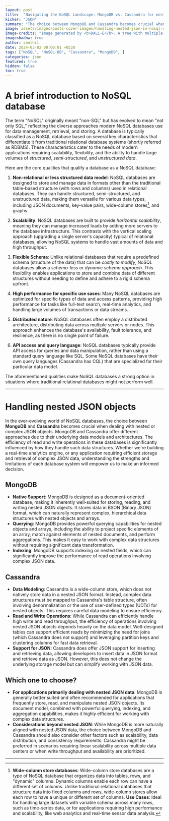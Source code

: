 ```yaml
---
layout: post
title:  "Navigating the NoSQL Landscape: MongoDB vs. Cassandra for nested or complex JSON data handling"
kicker: "JSON"
summary: "The choice between MongoDB and Cassandra becomes crucial when dealing with nested or complex JSON objects. MongoDB and Cassandra offer different approaches due to their underlying data models and architectures."
image: assets/images/posts-cover-images/handling-nested-json-in-nosql-dbs.webp
image-credits: "Image generated by <b>DALL-E</b>. A tree with multiple nests and a lively community of monkeys."
imageshadow: true
author: senthil
date: 2024-03-02 00:00:01 +0530
tags: ["NoSQL", "NoSQL-DB", "Cassandra", "MongoDB", ]
categories: json
featured: true
hidden: false
toc: true
---
```


# A brief introduction to NoSQL database

The term "NoSQL" originally meant "non-SQL" but has evolved to mean "not only SQL," reflecting the diverse approaches modern NoSQL databases use for data management, retrieval, and storing. A database is typically classified as a NoSQL database based on several key characteristics that differentiate it from traditional relational database systems (shortly referred as RDBMS). These characteristics cater to the needs of modern applications requiring scalability, flexibility, and the ability to handle large volumes of *structured*, *semi-structured*, and *unstructured data*.

Here are the core qualities that qualify a database as a NoSQL database:

1. **Non-relational or less structured data model**: NoSQL databases are designed to store and manage data in formats other than the traditional table-based structure (with rows and columns) used in relational databases. They can handle structured, semi-structured, and unstructured data, making them versatile for various data types, including JSON documents, key-value pairs, wide-column stores[^1], and graphs.

2. **Scalability**: NoSQL databases are built to provide *horizontal scalability*, meaning they can manage increased loads by adding more servers to the database infrastructure. This contrasts with the vertical scaling approach (upgrading a single server's capacity) typical of relational databases, allowing NoSQL systems to handle vast amounts of data and high throughput.

3. **Flexible Schema**: Unlike relational databases that require a predefined schema (structure of the data) that can be *costly to modify*, NoSQL databases allow a *schema-less* or *dynamic schema approach*. This flexibility enables applications to store and combine data of different structures without needing to define and adhere to a rigid schema upfront.

4. **High performance for specific use sases**: Many NoSQL databases are optimized for specific types of data and access patterns, providing high performance for tasks like full-text search, real-time analytics, and handling large volumes of transactions or data streams.

5. **Distributed nature**: NoSQL databases often employ a distributed architecture, distributing data across multiple servers or nodes. This approach enhances the database's availability, fault tolerance, and resilience, as there is no single point of failure.

6. **API access and query language**: NoSQL databases typically provide API access for queries and data manipulation, rather than using a standard query language like SQL. Some NoSQL databases have their own query languages (Cassandra has CQL) that are specialized for their particular data model.

The aforementioned qualities make NoSQL databases a strong option in situations where traditional relational databases might not perform well.

---

# Handling nested JSON objects

In the ever-evolving world of NoSQL databases, the choice between **MongoDB** and **Cassandra** becomes crucial when dealing with nested or complex JSON objects. MongoDB and Cassandra offer different approaches due to their underlying data models and architectures. The efficiency of read and write operations in these databases is significantly influenced by how they handle such data structures. Whether we're building a real-time analytics engine, or any application requiring efficient storage and retrieval of complex JSON data, understanding the strengths and limitations of each database system will empower us to make an informed decision.

## MongoDB

- **Native Support**: MongoDB is designed as a document-oriented database, making it inherently well-suited for storing, reading, and writing nested JSON objects. It stores data in BSON (Binary JSON) format, which can naturally represent complex, hierarchical data structures with nested objects and arrays.
- **Querying**: MongoDB provides powerful querying capabilities for nested objects and arrays, including the ability to project specific elements of an array, match against elements of nested documents, and perform aggregations. This makes it easy to work with complex data structures without requiring significant data transformation.
- **Indexing**: MongoDB supports indexing on nested fields, which can significantly improve the performance of read operations involving complex JSON data.

## Cassandra

- **Data Modeling**: Cassandra is a wide-column store, which does not natively store data in a nested JSON format. Instead, complex data structures must be mapped to Cassandra's table structure, often involving denormalization or the use of user-defined types (UDTs) for nested objects. This requires careful data modeling to ensure efficiency.
- **Read and Write Operations**: While Cassandra can efficiently handle high write and read throughput, the efficiency of operations involving nested JSON objects depends heavily on the data model. Well-designed tables can support efficient reads by minimizing the need for joins (which Cassandra does not support) and leveraging partition keys and clustering columns for fast data retrieval.
- **Support for JSON**: Cassandra does offer JSON support for inserting and retrieving data, allowing developers to insert data in JSON format and retrieve data as JSON. However, this does not change the underlying storage model but can simplify working with JSON data.

## Which one to choose?

- **For applications primarily dealing with nested JSON data**: MongoDB is generally better suited and often recommended for applications that frequently store, read, and manipulate nested JSON objects. Its document model, combined with powerful querying, indexing, and aggregation capabilities, makes it highly efficient for working with complex data structures.
- **Considerations beyond nested JSON**: While MongoDB is more naturally aligned with nested JSON data, the choice between MongoDB and Cassandra should also consider other factors such as scalability, data distribution, and consistency requirements. Cassandra might be preferred in scenarios requiring linear scalability across multiple data centers or when write throughput and availability are prioritized.


---

[^1]: **Wide-column store databases**: Wide-column store databases are a type of NoSQL database that organizes data into tables, rows, and "dynamic" columns. Dynamic columns enable each row can have a different set of columns. Unlike traditional relational databases that structure data into fixed columns and rows, wide-column stores allow each row to have a unique or different set of columns. **Use Cases**: Ideal for handling large datasets with variable schema across many rows, such as time-series data, or for applications requiring high performance and scalability, like web analytics and real-time sensor data analysis.